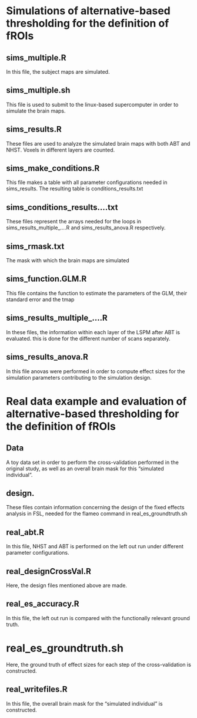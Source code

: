 # Simulations of alternative-based thresholding for the definition of fROIs

## sims_multiple.R

In this file, the subject maps are simulated.

## sims_multiple.sh

This file is used to submit to the linux-based supercomputer in order to simulate the brain maps.

## sims_results.R

These files are used to analyze the simulated brain maps with both ABT and NHST. Voxels in different layers are counted.

## sims_make_conditions.R

This file makes a table with all parameter configurations needed in sims_results. The resulting table is conditions_results.txt

## sims_conditions_results….txt

These files represent the arrays needed for the loops in sims_results_multiple_….R and sims_results_anova.R respectively.

## sims_rmask.txt

The mask with which the brain maps are simulated

## sims_function.GLM.R

This file contains the function to estimate the parameters of the GLM, their standard error and the tmap

## sims_results_multiple_….R

In these files, the information within each layer of the LSPM after ABT is evaluated. this is done for the different number of scans separately.

## sims_results_anova.R

In this file anovas were performed in order to compute effect sizes for the simulation parameters contributing to the simulation design.


# Real data example and evaluation of alternative-based thresholding for the definition of fROIs

## Data

A toy data set in order to perform the cross-validation performed in the original study, as well as an overall brain mask for this “simulated individual”.

## design.

These files contain information concerning the design of the fixed effects analysis in FSL, needed for the flameo command in real_es_groundtruth.sh

## real_abt.R

In this file, NHST and ABT is performed on the left out run under different parameter configurations.

## real_designCrossVal.R

Here, the design files mentioned above are made.

## real_es_accuracy.R

In this file, the left out run is compared with the functionally relevant ground truth.

# real_es_groundtruth.sh

Here, the ground truth of effect sizes for each step of the cross-validation is constructed.

## real_writefiles.R

In this file, the overall brain mask for the “simulated individual” is constructed.

